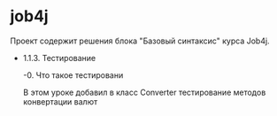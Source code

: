 # job4j
Проект содержит решения блока "Базовый синтаксис" курса Job4j.

- 1.1.3. Тестирование

  -0. Что такое тестировани

  В этом уроке добавил в класс Converter тестирование методов
   конвертации валют



